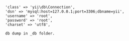     'class' => 'yii\db\Connection',
    'dsn' => 'mysql:host=127.0.0.1;port=3306;dbname=yii',
    'username' => 'root',
    'password' => 'root',
    'charset' => 'utf8',

    db dump in _db folder. 